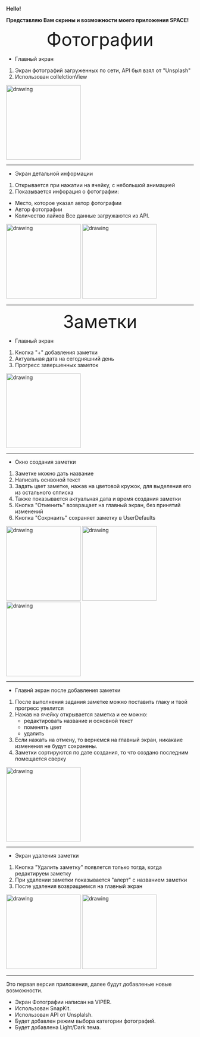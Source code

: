 **Hello!**

**Представляю Вам скрины и возможности моего приложения SPACE!**

<p align="center">
    <font size="15">
    Фотографии 
    </font> 
</p>

- Главный экран

1. Экран фотографий загруженных по сети, API был взял от "Unsplash"
2. Использован collelctionView

<img src="images/photo-2.png" alt="drawing" width="200"/>

---

- Экран детальной информации

1. Открывается при нажатии на ячейку, с небольшой анимацией
2. Показывается инфорация о фотографии:

- Место, которое указал автор фотографии
- Автор фотографии
- Количество лайков
  Все данные загружаются из API.

<img src="images/photo-video.gif" alt="drawing" width="200"/>
<img src="images/photo-1.png" alt="drawing" width="200"/>

---

<p align="center">
    <font size="15">
    Заметки 
    </font> 
</p>

- Главный экран

1. Кнопка "+" добавления заметки
2. Актуальная дата на сегодняшний день
3. Прогресс завершенных заметок

<img src="images/1.png" alt="drawing" width="200"/>

---

- Окно создания заметки

1. Заметке можно дать название
2. Написать оснвоной текст
3. Задать цвет заметке, нажав на цветовой кружок, для выделения его из остального спписка
4. Также показывается актуальная дата и время создания заметки
5. Кнопка "Отменить" возвращает на главный экран, без принятий изменений
6. Кнопка "Сохрнаить" сохраняет заметку в UserDefaults

<img src="images/2.png" alt="drawing" width="200"/>
<img src="images/3.png" alt="drawing" width="200"/>
<img src="images/8.png" alt="drawing" width="200"/>

---

- Главнй экран после добавления заметки

1. После выполнения задания заметке можно поставить глаку и твой прогресс увелится
2. Нажав на ячейку открывается заметка и ее можно:
   - редактировать название и основной текст
   - поменять цвет
   - удалить
3. Если нажать на отмену, то вернемся на главный экран, никакаие изменения не будут сохранены.
4. Заметки сортируются по дате создания, то что создано последним помещается сверху

<img src="images/4.png" alt="drawing" width="200"/>

---

- Экран удаления заметки

1.  Кнопка "Удалить заметку" появлется только тогда, когда редактируем заметку
2.  При удалении заметки показывается "алерт" с названием заметки
3.  После удаления возвращаемся на главный экран

<img src="images/5.png" alt="drawing" width="200"/>
<img src="images/6.png" alt="drawing" width="200"/>

---

Это первая версия приложения, далее будут добавленые новые возможности.

- Экран Фотографии написан на VIPER.
- Использован SnapKit.
- Использован API от Unsplalsh.
- Будет добавлен режим выбора категории фотографий.
- Будет добавлена Light/Dark тема.
